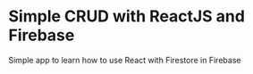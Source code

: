 # Simple CRUD with ReactJS and Firebase
Simple app to learn how to use React with Firestore in Firebase

